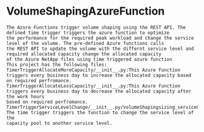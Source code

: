 # VolumeShapingAzureFunction
    The Azure Functions trigger volume shaping using the REST API. The defined time trigger triggers the azure function to optimize 
    the performance for the required peak workload and change the service level of the volume. The pre-defined Azure functions calls 
    the REST API to update the volume with the differnt service level and required allocated capacity change the allocated capacity 
    of the Azure NetApp files using time triggered azure function
    This project has the following files:
    TimerTriggerAllocateMoreCapacity/__init__.py:This Azure Function triggers every business day to increase the allocated capacity based on required perfromance.
    TimerTriggerAllocateLessCapacity/__init__.py:This Azure Function triggers every business day to decrease the allocated capacity after the work hours 
    based on required perfromance.
    TimerTriggerServiceLevelChange/__init__.py/volumeShapingsizing_serviceLevel.py: The time trigger triggers the function to change the service level of the 
    capacity pool to another service level. 
